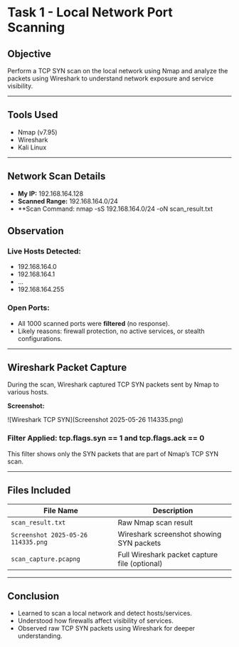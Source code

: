 # Task 1 - Local Network Port Scanning

## Objective
Perform a TCP SYN scan on the local network using Nmap and analyze the packets using Wireshark to understand network exposure and service visibility.

---

## Tools Used
- Nmap (v7.95)
- Wireshark
- Kali Linux

---

## Network Scan Details
- **My IP:** 192.168.164.128
- **Scanned Range:** 192.168.164.0/24
- **Scan Command: nmap -sS 192.168.164.0/24 -oN scan_result.txt

## Observation

### Live Hosts Detected:
- 192.168.164.0  
- 192.168.164.1  
- ...  
- 192.168.164.255

### Open Ports:
- All 1000 scanned ports were **filtered** (no response).
- Likely reasons: firewall protection, no active services, or stealth configurations.

---

## Wireshark Packet Capture

During the scan, Wireshark captured TCP SYN packets sent by Nmap to various hosts.

**Screenshot:**

![Wireshark TCP SYN](Screenshot 2025-05-26 114335.png)

### Filter Applied: tcp.flags.syn == 1 and tcp.flags.ack == 0

This filter shows only the SYN packets that are part of Nmap’s TCP SYN scan.

---

## Files Included

| File Name                          | Description                                  |
|-----------------------------------|----------------------------------------------|
| `scan_result.txt`                 | Raw Nmap scan result                         |
| `Screenshot 2025-05-26 114335.png`| Wireshark screenshot showing SYN packets     |
| `scan_capture.pcapng`             | Full Wireshark packet capture file (optional)|

---

## Conclusion

- Learned to scan a local network and detect hosts/services.
- Understood how firewalls affect visibility of services.
- Observed raw TCP SYN packets using Wireshark for deeper understanding.




